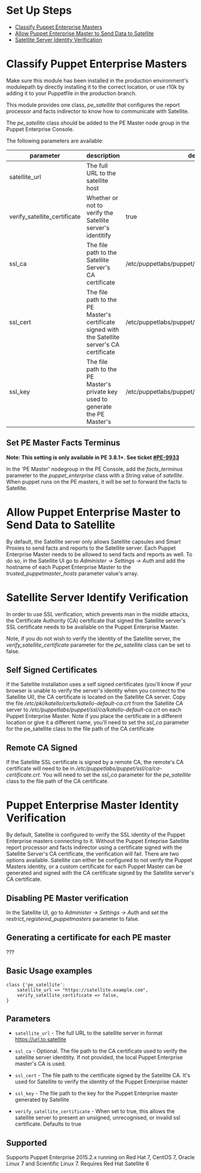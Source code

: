 # Set Up Steps

* [Classify Puppet Enterprise Masters](#Classify-Puppet-Enterprise-Masters)
* [Allow Puppet Enterprise Master to Send Data to Satellite](#Allow-Puppet-Enterprise–Master-to-Send-Data-to-Satellite)
* [Satellite Server Identity Verification](#Satellite-Server-Identify-Verification)

# Classify Puppet Enterprise Masters

Make sure this module has been installed in the production environment's
modulepath by directly installing it to the correct location, or use r10k by
adding it to your Puppetfile in the production branch.

This module provides one class, *pe_satellite* that configures the report
processor and facts indirector to know how to communicate with Satellite.

The *pe_satellite* class should be added to the PE Master node group in the
Puppet Enterprise Console.

The following parameters are available:

|parameter|description|default value|require|
|---------|-----------|-------------|-------|
| satellite_url | The full URL to the satellite host|  | yes |
| verify_satellite_certificate | Whether or not to verify the Satellite server's identitify | true | no |
| ssl_ca | The file path to the Satellite Server's CA certificate | /etc/puppetlabs/puppet/ssl/ca/katello-default-ca.crt | no |
| ssl_cert | The file path to the PE Master's certificate signed with the Satellite server's CA certificate | /etc/puppetlabs/puppet/ssl/certs/$(satellite_fqdn).pem | no |
| ssl_key | The file path to the PE Master's private key used to generate the PE Master's  | /etc/puppetlabs/puppet/ssl/certs/$(pe_master_fqdn).pem | no |

## Set PE Master Facts Terminus

**Note: This setting is only available in PE 3.8.1+. See ticket [#PE-9933](https://tickets.puppetlabs.com/browse/PE-9933)**

In the 'PE Master' nodegroup in the PE Console, add the *facts_terminus*
parameter to the *puppet_enterprise* class with a String value of *satellite*.
When puppet runs on the PE masters, it will be set to forward the facts to
Satellite.

# Allow Puppet Enterprise Master to Send Data to Satellite

By default, the Satellite server only allows Satellite capsules and Smart
Proxies to send facts and reports to the Satellite server.  Each Puppet
Enterprise Master needs to be allowed to send facts and reports as well.  To do
so, in the Satellite UI go to *Administer -> Settings -> Auth* and add the
hostname of each Puppet Enterprise Master to the *trusted_puppetmaster_hosts*
parameter value's array.

# Satellite Server Identify Verification

In order to use SSL verification, which prevents man in the middle attacks, the
Certificate Authority (CA) certificate that signed the Satellite server's SSL
certificate needs to be available on the Puppet Enterprise Master.

Note, if you do not wish to verify the identity of the Satellite server, the
*verify_satellite_certificate* parameter for the *pe_satellite* class can be
set to false.

## Self Signed Certificates

If the Satellite installation uses a self signed certificates (you'll know if
your browser is unable to verify the server's identity when you connect to the
Satellite UI), the CA certificate is located on the Satellite CA server.  Copy
the file */etc/pki/katello/certs/katello-default-ca.crt* from the Satellite CA
server to */etc/puppetlabs/puppet/ssl/ca/katello-default-ca.crt* on each Puppet
Enterprise Master.   Note if you place the certificate in a different location
or give it a different name, you'll need to set the *ssl_ca* parameter for the
pe_satellite class to the file path of the CA certificate

## Remote CA Signed

If the Satellite SSL certificate is signed by a remote CA, the remote's CA
certificate will need to be in
*/etc/puppetlabs/puppet/ssl/ca/ca-certificate.crt*. You will need to set the
*ssl_ca* parameter for the *pe_satellite* class to the file path of the CA
certificate.

# Puppet Enterprise Master Identity Verification

By default, Satellite is configured to verify the SSL identity of the Puppet
Enterprise masters connecting to it. Without the Puppet Enteprise Satellite
report processor and facts indirector using a certificate signed with the
Satellite Server's CA certificate, the verification will fail. There are two
options available. Satellite can either be configured to not verify the Puppet
Masters identity, or a custom certificate for each Puppet Master can be
generated and signed with the CA certificate signed by the Satellite server's
CA certificate.

## Disabling PE Master verification

In the Satellite UI, go to *Administer -> Settings -> Auth* and set the
*restrict_registered_puppetmasters* parameter to false.

## Generating a certificate for each PE master

???

## Basic Usage examples

~~~puppet
class {'pe_satellite':
	satellite_url => "https://satellite.example.com",
    verify_satellite_certificate => false,
}
~~~

## Parameters

* `satellite_url` - The full URL to the satellite server in format https://url.to.satellite

* `ssl_ca` - Optional. The file path to the CA certificate used to verify the satellite server identitity. If not provided, the local Puppet Enterprise master's CA is used.

* `ssl_cert` - The file path to the certificate signed by the Satellite CA. It's used for Satellite to verify the identity of the Puppet Enterprise master

* `ssl_key` - The file path to the key for the Puppet Enterprise master generated by Satellite

* `verify_satellite_certificate` - When set to true, this allows the satellite server to present an unsigned, unrecognised, or invalid ssl certificate. Defaults to true

## Supported

Supports Puppet Enterprise 2015.2.x running on Red Hat 7, CentOS 7, Oracle Linux 7 and Scientific Linux 7.
Requires Red Hat Satellite 6
